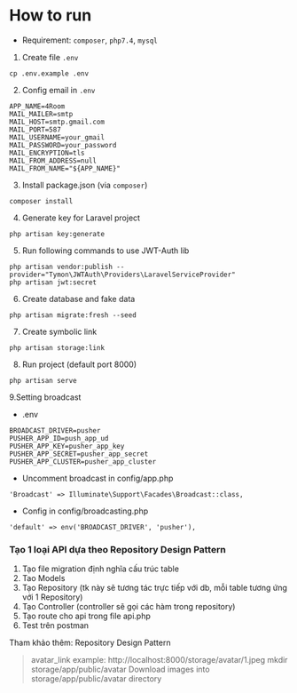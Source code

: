 # How to run

* Requirement: `composer`, `php7.4`, `mysql`

1. Create file ```.env```
```
cp .env.example .env
```

2. Config email in  ```.env```
```
APP_NAME=4Room
MAIL_MAILER=smtp
MAIL_HOST=smtp.gmail.com
MAIL_PORT=587
MAIL_USERNAME=your_gmail
MAIL_PASSWORD=your_password
MAIL_ENCRYPTION=tls
MAIL_FROM_ADDRESS=null
MAIL_FROM_NAME="${APP_NAME}"
```

3. Install package.json (via `composer`)
```
composer install
```

4. Generate key for Laravel project
```
php artisan key:generate
```

5. Run following commands to use JWT-Auth lib
```
php artisan vendor:publish --provider="Tymon\JWTAuth\Providers\LaravelServiceProvider"
php artisan jwt:secret
```

6. Create database and fake data
```
php artisan migrate:fresh --seed
```

7. Create symbolic link
```
php artisan storage:link
```

8. Run project (default port 8000)
```
php artisan serve
```

9.Setting broadcast  
* .env  
```
BROADCAST_DRIVER=pusher
PUSHER_APP_ID=push_app_ud
PUSHER_APP_KEY=pusher_app_key
PUSHER_APP_SECRET=pusher_app_secret
PUSHER_APP_CLUSTER=pusher_app_cluster
```
* Uncomment broadcast in config/app.php
```
'Broadcast' => Illuminate\Support\Facades\Broadcast::class,
```
* Config in config/broadcasting.php
```
'default' => env('BROADCAST_DRIVER', 'pusher'),
```
### Tạo 1 loại API dựa theo Repository Design Pattern 
1. Tạo file migration định nghĩa cấu trúc table 
2. Tao Models 
3. Tạo Repository (tk này sẽ tương tác trực tiếp với db, mỗi table tương ứng với 1 Repository)
4. Tạo Controller (controller sẽ gọi các hàm trong repository)
5. Tạo route cho api trong file api.php
6. Test trên postman 

Tham khảo thêm: Repository Design Pattern  

> avatar_link example: http://localhost:8000/storage/avatar/1.jpeg
> mkdir storage/app/public/avatar
> Download images into storage/app/public/avatar directory
